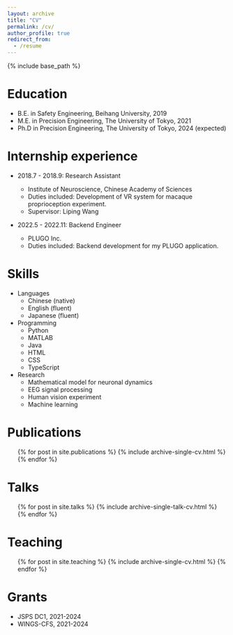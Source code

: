 ```yaml
---
layout: archive
title: "CV"
permalink: /cv/
author_profile: true
redirect_from:
  - /resume
---
```


{% include base_path %}

Education
======
* B.E. in Safety Engineering, Beihang University, 2019
* M.E. in Precision Engineering, The University of Tokyo, 2021
* Ph.D in Precision Engineering, The University of Tokyo, 2024 (expected)

Internship experience
======
* 2018.7 - 2018.9: Research Assistant
  * Institute of Neuroscience, Chinese Academy of Sciences
  * Duties included: Development of VR system for macaque proprioception experiment.
  * Supervisor: Liping Wang

* 2022.5 - 2022.11: Backend Engineer
  * PLUGO Inc.
  * Duties included: Backend development for my PLUGO application.

  
Skills
======
* Languages
  * Chinese (native)
  * English (fluent)
  * Japanese (fluent)
* Programming
  * Python
  * MATLAB
  * Java
  * HTML
  * CSS
  * TypeScript
* Research
  * Mathematical model for neuronal dynamics
  * EEG signal processing
  * Human vision experiment
  * Machine learning

Publications
======
  <ul>{% for post in site.publications %}
    {% include archive-single-cv.html %}
  {% endfor %}</ul>
  
Talks
======
  <ul>{% for post in site.talks %}
    {% include archive-single-talk-cv.html %}
  {% endfor %}</ul>
  
Teaching
======
  <ul>{% for post in site.teaching %}
    {% include archive-single-cv.html %}
  {% endfor %}</ul>
  
Grants
======
* JSPS DC1, 2021-2024
* WINGS-CFS, 2021-2024

